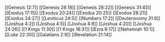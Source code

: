 [[Genesis 12:7]]
[[Genesis 28:18]]
[[Genesis 28:22]]
[[Genesis 31:45]]
[[Exodus 17:15]]
[[Exodus 20:24]]
[[Exodus 20:25]]
[[Exodus 28:21]]
[[Exodus 34:27]]
[[Leviticus 24:5]]
[[Numbers 17:2]]
[[Deuteronomy 31:9]]
[[Joshua 4:2]]
[[Joshua 4:5]]
[[Joshua 4:8]]
[[Joshua 4:20]]
[[Joshua 24:26]]
[[1 Kings 11:30]]
[[1 Kings 18:31]]
[[Ezra 6:17]]
[[Nehemiah 10:1]]
[[Luke 22:30]]
[[Galatians 2:9]]
[[Revelation 21:14]]
